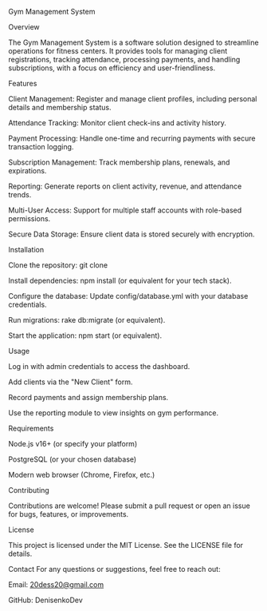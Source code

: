 Gym Management System

Overview

The Gym Management System is a software solution designed to streamline operations for fitness centers. It provides tools for managing client registrations, tracking attendance, processing payments, and handling subscriptions, with a focus on efficiency and user-friendliness.

Features





Client Management: Register and manage client profiles, including personal details and membership status.



Attendance Tracking: Monitor client check-ins and activity history.



Payment Processing: Handle one-time and recurring payments with secure transaction logging.



Subscription Management: Track membership plans, renewals, and expirations.



Reporting: Generate reports on client activity, revenue, and attendance trends.



Multi-User Access: Support for multiple staff accounts with role-based permissions.



Secure Data Storage: Ensure client data is stored securely with encryption.

Installation





Clone the repository: git clone <repository-url>



Install dependencies: npm install (or equivalent for your tech stack).



Configure the database: Update config/database.yml with your database credentials.



Run migrations: rake db:migrate (or equivalent).



Start the application: npm start (or equivalent).

Usage





Log in with admin credentials to access the dashboard.



Add clients via the "New Client" form.



Record payments and assign membership plans.



Use the reporting module to view insights on gym performance.

Requirements





Node.js v16+ (or specify your platform)



PostgreSQL (or your chosen database)



Modern web browser (Chrome, Firefox, etc.)

Contributing

Contributions are welcome! Please submit a pull request or open an issue for bugs, features, or improvements.

License

This project is licensed under the MIT License. See the LICENSE file for details.

Contact For any questions or suggestions, feel free to reach out:

Email: 20dess20@gmail.com

GitHub: DenisenkoDev
